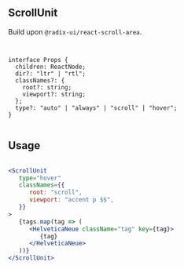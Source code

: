 ## ScrollUnit

Build upon ```@radix-ui/react-scroll-area```.


```tsx


interface Props {
  children: ReactNode;
  dir?: "ltr" | "rtl";
  classNames?: {
    root?: string;
    viewport?: string;
  };
  type?: "auto" | "always" | "scroll" | "hover";
}


```


## Usage


```jsx

<ScrollUnit
   type="hover"
   classNames={{
      root: "scroll",
      viewport: "accent p $$",
   }}
>
   {tags.map(tag => (
      <HelveticaNeue className="tag" key={tag}>
         {tag}
      </HelveticaNeue>
   ))}
</ScrollUnit>


```
